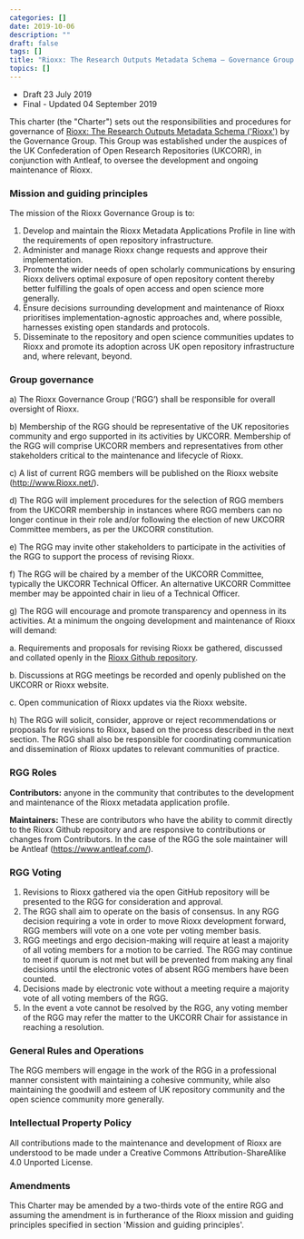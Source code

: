 ```yaml
---
categories: []
date: 2019-10-06
description: ""
draft: false
tags: []
title: "Rioxx: The Research Outputs Metadata Schema – Governance Group Charter"
topics: []
---
```


* Draft 23 July 2019
* Final - Updated 04 September 2019

This charter (the "Charter") sets out the responsibilities and procedures for governance of [Rioxx: The Research Outputs Metadata Schema ('Rioxx')](/) by the Governance Group. This Group was established under the auspices of the UK Confederation of Open Research Repositories (UKCORR), in conjunction with Antleaf, to oversee the development and ongoing maintenance of Rioxx.

### Mission and guiding principles

The mission of the Rioxx Governance Group is to:

1. Develop and maintain the Rioxx Metadata Applications Profile in line with the requirements
   of open repository infrastructure.
2. Administer and manage Rioxx change requests and approve their implementation.
3. Promote the wider needs of open scholarly communications by ensuring Rioxx delivers
   optimal exposure of open repository content thereby better fulfilling the goals of open
   access and open science more generally.
4. Ensure decisions surrounding development and maintenance of Rioxx prioritises
   implementation-agnostic approaches and, where possible, harnesses existing open
   standards and protocols.
5. Disseminate to the repository and open science communities updates to Rioxx and promote
   its adoption across UK open repository infrastructure and, where relevant, beyond.

### Group governance

a) The Rioxx Governance Group (‘RGG’) shall be responsible for overall oversight of Rioxx.

b) Membership of the RGG should be representative of the UK repositories community and ergo supported in its activities by UKCORR. Membership of the RGG will comprise UKCORR members and representatives from other stakeholders critical to the maintenance and lifecycle of Rioxx.

c) A list of current RGG members will be published on the Rioxx website (http://www.Rioxx.net/).

d) The RGG will implement procedures for the selection of RGG members from the UKCORR membership in instances where RGG members can no longer continue in their role and/or following the election of new UKCORR Committee members, as per the UKCORR constitution.

e) The RGG may invite other stakeholders to participate in the activities of the RGG to support the process of revising Rioxx.

f) The RGG will be chaired by a member of the UKCORR Committee, typically the UKCORR Technical Officer. An alternative UKCORR Committee member may be appointed chair in lieu of a Technical Officer.

g) The RGG will encourage and promote transparency and openness in its activities. At a minimum the ongoing development and maintenance of Rioxx will demand:
  
  a. Requirements and proposals for revising Rioxx be gathered, discussed and collated openly in the [Rioxx Github repository](https://github.com/antleaf/Rioxx).
  
  b. Discussions at RGG meetings be recorded and openly published on the UKCORR or Rioxx website.
  
  c. Open communication of Rioxx updates via the Rioxx website.

h) The RGG will solicit, consider, approve or reject recommendations or proposals for revisions to Rioxx, based on the process described in the next section.
The RGG shall also be responsible for coordinating communication and dissemination of Rioxx updates to relevant communities of practice.

### RGG Roles

**Contributors:** anyone in the community that contributes to the development and maintenance of the Rioxx metadata application profile.

**Maintainers:** These are contributors who have the ability to commit directly to the Rioxx Github repository and are responsive to contributions or changes from Contributors. In the case of the RGG the sole maintainer will be Antleaf (https://www.antleaf.com/).

### RGG Voting

1. Revisions to Rioxx gathered via the open GitHub repository will be presented to the RGG for consideration and approval.
2. The RGG shall aim to operate on the basis of consensus. In any RGG decision requiring a vote in order to move Rioxx development forward, RGG members will vote on a one vote per voting member basis.
3. RGG meetings and ergo decision-making will require at least a majority of all voting members for a motion to be carried. The RGG may continue to meet if quorum is not met but will be prevented from making any final decisions until the electronic votes of absent RGG members have been counted.
4. Decisions made by electronic vote without a meeting require a majority vote of all voting members of the RGG.
5. In the event a vote cannot be resolved by the RGG, any voting member of the RGG may refer the matter to the UKCORR Chair for assistance in reaching a resolution.

### General Rules and Operations

The RGG members will engage in the work of the RGG in a professional manner consistent with maintaining a cohesive community, while also maintaining the goodwill and esteem of UK repository community and the open science community more generally.

### Intellectual Property Policy

All contributions made to the maintenance and development of Rioxx are understood to be made under a Creative Commons Attribution-ShareAlike 4.0 Unported License.

### Amendments

This Charter may be amended by a two-thirds vote of the entire RGG and assuming the amendment is in furtherance of the Rioxx mission and guiding principles specified in section 'Mission and guiding principles'.